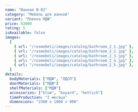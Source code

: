 ```yaml
---
name: "Ванная В-02"
category: "Мебель для ванной"
variant: "Пленка МДФ"
price: 63000
rating: 5
isAvailable: false
images:
  [
    { url: "/rosmebeli/images/catalog/bathroom_2_1.jpg" },
    { url: "/rosmebeli/images/catalog/bathroom_2_2.jpg" },
    { url: "/rosmebeli/images/catalog/bathroom_2_3.jpg" },
    { url: "/rosmebeli/images/catalog/bathroom_2_4.jpg" },
    { url: "/rosmebeli/images/catalog/bathroom_2_5.jpg" },
  ]
details:
  bodyMaterials: ["МДФ", "ЛДСП"]
  doorMaterials: ["МДФ"]
  shelfMaterials: ["МДФ"]
  accessories: ["blum", "boyard", "hettich"]
  timeProduction: "2 месяца"
  dimensions: "2300 х 1800 х 900"
---
```

